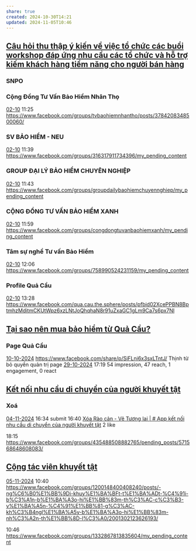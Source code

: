 ```yaml
---
share: true
created: 2024-10-30T14:21
updated: 2024-11-05T10:46
---
```

## [Câu hỏi thu thập ý kiến về việc tổ chức các buổi workshop đáp ứng nhu cầu các tổ chức và hỗ trợ kiếm khách hàng tiềm năng cho người bán hàng](./Nghi%C3%AAn%20c%E1%BB%A9u%20ng%C6%B0%E1%BB%9Di%20d%C3%B9ng/C%C3%A2u%20h%E1%BB%8Fi%20thu%20th%E1%BA%ADp%20%C3%BD%20ki%E1%BA%BFn%20v%E1%BB%81%20vi%E1%BB%87c%20t%E1%BB%95%20ch%E1%BB%A9c%20c%C3%A1c%20bu%E1%BB%95i%20workshop%20%C4%91%C3%A1p%20%E1%BB%A9ng%20nhu%20c%E1%BA%A7u%20c%C3%A1c%20t%E1%BB%95%20ch%E1%BB%A9c%20v%C3%A0%20h%E1%BB%97%20tr%E1%BB%A3%20ki%E1%BA%BFm%20kh%C3%A1ch%20h%C3%A0ng%20ti%E1%BB%81m%20n%C4%83ng%20cho%20ng%C6%B0%E1%BB%9Di%20b%C3%A1n%20h%C3%A0ng.md)
### SNPO
### Cộng Đồng Tư Vấn Bảo Hiểm Nhân Thọ
[02-10](02-10.md) 11:25 https://www.facebook.com/groups/tvbaohiemnhantho/posts/3784208348500060/

### SV BẢO HIỂM - NEU
[02-10](02-10.md) 11:39 https://www.facebook.com/groups/316317911734396/my_pending_content

### GROUP ĐẠI LÝ BẢO HIỂM CHUYÊN NGHIỆP
[02-10](02-10.md) 11:43 https://www.facebook.com/groups/groupdailybaohiemchuyennghiep/my_pending_content

### CỘNG ĐỒNG TƯ VẤN BẢO HIỂM XANH
[02-10](02-10.md) 11:59 https://www.facebook.com/groups/congdongtuvanbaohiemxanh/my_pending_content

### Tâm sự nghề Tư vấn Bảo Hiểm
[02-10](02-10.md) 12:06 https://www.facebook.com/groups/758990524231159/my_pending_content

### Profile Quả Cầu
[02-10](02-10.md) 13:28 https://www.facebook.com/qua.cau.the.sphere/posts/pfbid02XcePPBN8BptmhzMditmCKUtWpz6xzLNtJoQhqhaN8r91uZxaGC1gLm9Ca7s6px7Nl

## [Tại sao nên mua bảo hiểm từ Quả Cầu?](../../../%F0%9F%93%9CT%C3%A0i%20nguy%C3%AAn/Qu%C3%A0%20t%E1%BA%B7ng/B%E1%BA%A3o%20hi%E1%BB%83m/index.md)
### Page Quả Cầu
[10-10-2024](10-10-2024.md) https://www.facebook.com/share/p/SiFLni6x3sxLTntJ/
Thịnh từ bỏ quyền quản trị page
[29-10-2024](29-10-2024.md) 17:19 54 impression, 47 reach, 1 engagement, 0 react

## [Kết nối nhu cầu di chuyển của người khuyết tật](../../../%F0%9F%93%9CT%C3%A0i%20nguy%C3%AAn/%C3%9D%20t%C6%B0%E1%BB%9Fng%20ki%E1%BA%BFm%20ti%E1%BB%81n/3%20%C3%9D%20t%C6%B0%E1%BB%9Fng/Gia%20c%C3%B4ng%20gi%E1%BA%A3i%20ph%C3%A1p/K%E1%BA%BFt%20n%E1%BB%91i%20nhu%20c%E1%BA%A7u%20di%20chuy%E1%BB%83n%20c%E1%BB%A7a%20ng%C6%B0%E1%BB%9Di%20khuy%E1%BA%BFt%20t%E1%BA%ADt.md)
### Xoá
[04-11-2024](04-11-2024.md) 16:34 submit
16:40 [Xóa Rào cản - Vẽ Tương lai | # App kết nối nhu cầu di chuyển của người khuyết tật](https://www.facebook.com/groups/kynangvavieclamchonguoikhuyettat/posts/571519068613041/?notif_id=1730713205558732&notif_t=group_post_approved&ref=notif)
2 like


18:15 https://www.facebook.com/groups/435488508882765/pending_posts/571568648608083/

## [Cộng tác viên khuyết tật](./T%C3%A0i%20li%E1%BB%87u/Ki%E1%BA%BFm%20kh%C3%A1ch/C%E1%BB%99ng%20t%C3%A1c%20vi%C3%AAn%20khuy%E1%BA%BFt%20t%E1%BA%ADt.md)
[05-11-2024](05-11-2024.md) 10:40 https://www.facebook.com/groups/1200148400408240/posts/-ng%C6%B0%E1%BB%9Di-khuy%E1%BA%BFt-t%E1%BA%ADt-%C4%91i-b%C3%A1n-b%E1%BA%A3o-hi%E1%BB%83m-th%C3%AC-c%C3%B3-v%E1%BA%A5n-%C4%91%E1%BB%81-g%C3%AC-kh%C3%B4ngl%E1%BA%A5y-b%E1%BA%A3o-hi%E1%BB%83m-nh%C3%A2n-th%E1%BB%8D-l%C3%A0/2001302123626193/

10:46 https://www.facebook.com/groups/1332867813835604/my_pending_content